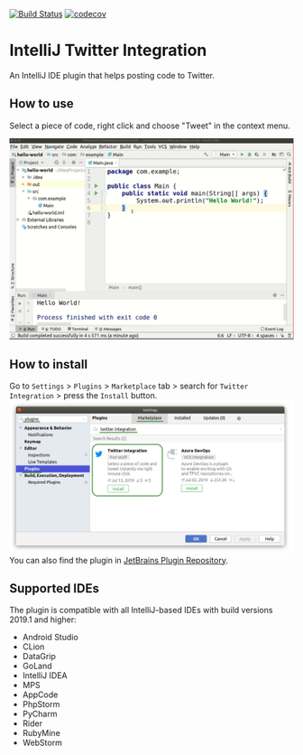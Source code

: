 [![Build Status](https://travis-ci.com/Shpota/twitter-plugin.svg?branch=master)](https://travis-ci.com/Shpota/twitter-plugin)
[![codecov](https://codecov.io/gh/Shpota/twitter-plugin/branch/master/graph/badge.svg)](https://codecov.io/gh/Shpota/twitter-plugin)

IntelliJ Twitter Integration
============================
An IntelliJ IDE plugin that helps posting code to Twitter.

## How to use
Select a piece of code, right click and choose "Tweet" in the context menu.

![Showcase](examples/showcase.gif)

## How to install
Go to `Settings` > `Plugins` > `Marketplace` tab > 
search for `Twitter Integration` > press the `Install` button.
![Installation](examples/install.png)
You can also find the plugin in
[JetBrains Plugin Repository](https://plugins.jetbrains.com/plugin/12729-twitter-integration).

## Supported IDEs
The plugin is compatible with all IntelliJ-based IDEs with build versions 2019.1 and higher:
- Android Studio
- CLion
- DataGrip
- GoLand
- IntelliJ IDEA
- MPS
- AppCode
- PhpStorm
- PyCharm
- Rider
- RubyMine
- WebStorm
